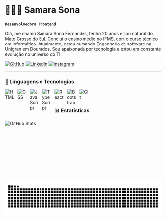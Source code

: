 # 👩🏻‍💻 Samara Sona

**`Desenvolvedora Frontend`**

Olá, me chamo Samara Sona Fernandes, tenho 20 anos e sou natural do Mato Grosso do Sul. Concluí o ensino médio no IFMS, com o curso técnico em informática. Atualmente, estou cursando Engenharia de software na Unigran em Dourados. Sou apaixonada por tecnologia e estou em constante evolução no universo do TI.

<p align="left">
  
   [![GitHub](https://img.shields.io/badge/GitHub-yellow?style=for-the-badge&logo=github&logoColor=white)](https://github.com/seu-usuario)
   </a> 
   <a>
   [![LinkedIn](https://img.shields.io/badge/LinkedIn-%230077B5.svg?style=for-the-badge&logo=linkedin&logoColor=white)](https://www.linkedin.com/in/samarasona/)
   </a>
   [![Instagram](https://img.shields.io/badge/Instagram-%23E4405F.svg?style=for-the-badge&logo=instagram&logoColor=white)](https://www.instagram.com/samara_sonaa/)
</p>

---

### 🤖 Linguagens e Tecnologias

<img 
    align="left" 
    alt="HTML"
    title="HTML" 
    width="30px" 
    style="padding-right: 10px;" 
    src="https://cdn.jsdelivr.net/gh/devicons/devicon@latest/icons/html5/html5-original.svg" 
/>
<img 
    align="left" 
    alt="CSS" 
    title="CSS"
    width="30px" 
    style="padding-right: 10px;" 
    src="https://cdn.jsdelivr.net/gh/devicons/devicon@latest/icons/css3/css3-original.svg" 
/>
<img 
    align="left" 
    alt="JavaScript" 
    title="JavaScript"
    width="30px" 
    style="padding-right: 10px;" 
    src="https://cdn.jsdelivr.net/gh/devicons/devicon@latest/icons/javascript/javascript-original.svg" 
/>
<img 
    align="left" 
    alt="TypeScript"
    title="TypeScript" 
    width="30px" 
    style="padding-right: 10px;" 
    src="https://cdn.jsdelivr.net/gh/devicons/devicon@latest/icons/typescript/typescript-original.svg" 
/>
<img 
    align="left" 
    alt="React"
    title="React" 
    width="30px" 
    style="padding-right: 10px;" 
    src="https://cdn.jsdelivr.net/gh/devicons/devicon@latest/icons/react/react-original.svg" 
/>
<img 
    align="left" 
    alt="Bootstrap"
    title="Bootstrap" 
    width="30px" 
    style="padding-right: 10px;" 
    src="https://cdn.jsdelivr.net/gh/devicons/devicon@latest/icons/bootstrap/bootstrap-original.svg" 
/>
<img 
    align="left" 
    alt="Git" 
    title="Git"
    width="30px" 
    style="padding-right: 10px;" 
    src="https://cdn.jsdelivr.net/gh/devicons/devicon@latest/icons/git/git-original.svg" 
/>
<br/>
<br/>

### 📊 Estatísticas

<p>
  <img 
    align="left" 
    alt="GitHub Stats" 
    height="200" 
    style="padding-right: 10px;" 
    src="https://github-readme-stats.vercel.app/api?username=Samarasfernandes&show_icons=true&theme=radical&include_all_commits=true&locale=pt-br" 
  />

  <picture align="center">
  <source media="(prefers-color-scheme: dark)" srcset="https://raw.githubusercontent.com/Samarasfernandes/Samarasfernandes/output/github-contribution-grid-snake-dark.svg">
  <source media="(prefers-color-scheme: light)" srcset="https://raw.githubusercontent.com/Samarasfernandes/Samarasfernandes/output/github-contribution-grid-snake-dark.svg">
  <img align="center" alt="github contribution grid snake animation" src="https://raw.githubusercontent.com/Samarasfernandes/Samarasfernandes/output/github-contribution-grid-snake.svg">
</picture>
